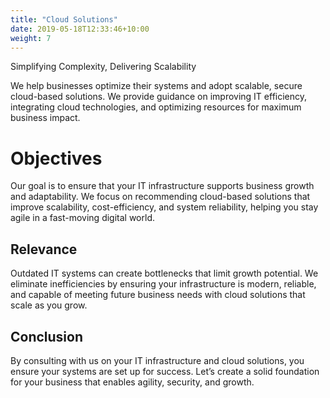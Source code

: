 ```yaml
---
title: "Cloud Solutions"
date: 2019-05-18T12:33:46+10:00
weight: 7
---
```


Simplifying Complexity, Delivering Scalability
<!--more-->

We help businesses optimize their systems and adopt scalable, secure cloud-based solutions. We provide guidance on improving IT efficiency, integrating cloud technologies, and optimizing resources for maximum business impact.



# Objectives

Our goal is to ensure that your IT infrastructure supports business growth and adaptability. We focus on recommending cloud-based solutions that improve scalability, cost-efficiency, and system reliability, helping you stay agile in a fast-moving digital world.

## Relevance

Outdated IT systems can create bottlenecks that limit growth potential. We eliminate inefficiencies by ensuring your infrastructure is modern, reliable, and capable of meeting future business needs with cloud solutions that scale as you grow.

## Conclusion

By consulting with us on your IT infrastructure and cloud solutions, you ensure your systems are set up for success. Let’s create a solid foundation for your business that enables agility, security, and growth.